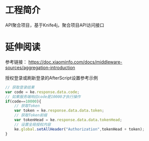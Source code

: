 # 工程简介
API聚合项目，基于Knife4j，聚合项目API访问接口

# 延伸阅读
参考链接：
https://doc.xiaominfo.com/docs/middleware-sources/aggregation-introduction

授权登录或刷新登录的AfterScript设置参考示例

```javascript
// 获取登录结果
var code = ke.response.data.code;
// 如果服务端响应code是10000才执行操作
if(code==10000){
    // 获取Token
    var token = ke.response.data.data.token;
    // 获取Token前缀
    var tokenHead = ke.response.data.data.tokenHead;
    // 设置全局授权内容
    ke.global.setAllHeader("Authorization",tokenHead + token);
}
```